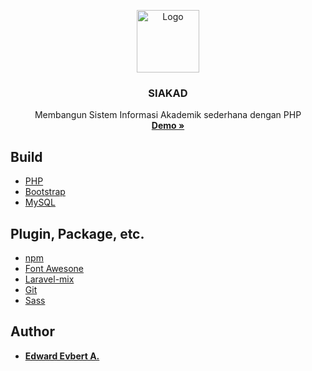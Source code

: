 ﻿<p align="center">
  <a href="https://www.php.net/">
    <img src="https://miro.medium.com/max/4096/1*Y1hq9sHXG26Fyhys81z8rg.png" alt="Logo" width="auto" height="100">
  </a>
   <h3 align="center">SIAKAD</h3>
  <p align="center">
  	Membangun Sistem Informasi Akademik sederhana dengan PHP
    <br/>
    <a href="#"><strong>Demo »</strong></a>
  </p>
</p>

## Build

* [PHP](https://php.net)
* [Bootstrap](https://getbootstrap.com)
* [MySQL](https://www.mysql.com)

## Plugin, Package, etc.

* [npm](https://www.npmjs.com/)
* [Font Awesone](https://php.net)
* [Laravel-mix](https://laravel-mix.com)
* [Git](https://git-scm.com)
* [Sass](https://sass-lang.com)

## Author

- **[Edward Evbert A.](https://edwevb.github.io)**